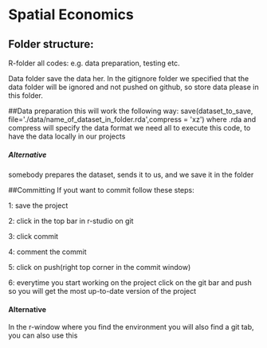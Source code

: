 # Spatial Economics
 
## Folder structure: 
  R-folder all codes:  e.g. data preparation, testing etc.
  
  
  Data folder save the data her. In the gitignore folder we specified that the data folder will be
  ignored and not pushed on github, so store data please in this folder.
  
  
##Data preparation
 this will work the following way:   save(dataset_to_save, file='./data/name_of_dataset_in_folder.rda',compress = 'xz') 
 where .rda and compress will specify the data format
 we need all to execute this code, to have the data locally in our projects
 
##### Alternative
 somebody prepares the dataset, sends it to us, and we save it in the folder
 
 
##Committing
   If yout want to commit follow these steps:
   
   
   1: save the project
   
   
   2: click in the top bar in r-studio on git
   
   
   3: click commit
   
   
   4: comment the commit
   
   
   5: click on push(right top corner in the commit window)
   
   
   6: everytime you start working on the project click on the git bar and push so you will get the most up-to-date version of the project
   
   
#### Alternative           
   In the r-window where you find the environment you will also find a git tab, you can also use this